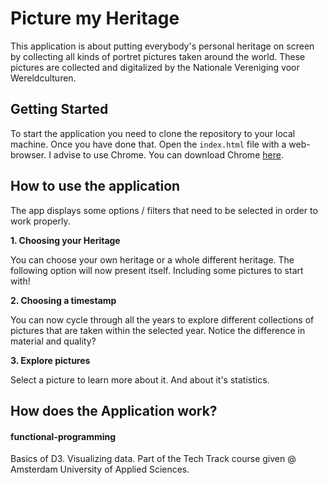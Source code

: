 # Picture my Heritage
This application is about putting everybody's personal heritage on screen by collecting all kinds of portret pictures taken around the world. These pictures are collected and digitalized by the Nationale Vereniging voor Wereldculturen.

## Getting Started
To start the application you need to clone the repository to your local machine. Once you have done that. Open the `index.html` file with a web-browser. I advise to use Chrome. You can download Chrome [here](https://www.google.com/intl/nl/chrome/).

## How to use the application
The app displays some options / filters that need to be selected in order to work properly.

**1. Choosing your Heritage**

You can choose your own heritage or a whole different heritage. The following option will now present itself. Including some pictures to start with!

**2. Choosing a timestamp**

You can now cycle through all the years to explore different collections of pictures that are taken within the selected year. Notice the difference in material and quality?

**3. Explore pictures**

Select a picture to learn more about it. And about it's statistics.

## How does the Application work?

#### functional-programming
Basics of D3. Visualizing data. Part of the Tech Track course given @ Amsterdam University of Applied Sciences.



